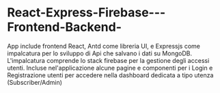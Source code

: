 # React-Express-Firebase---Frontend-Backend-

App  include frontend React, Antd come libreria UI, e Expressjs come impalcatura per lo sviluppo di Api  che salvano i dati su MongoDB. L'impalcatura comprende lo stack firebase per la gestione degli accessi utenti.
Incluse nel'applicazione alcune pagine e componenti per i Login e Registrazione utenti per  accedere nella  dashboard dedicata a tipo utenza (Subscriber/Admin)
